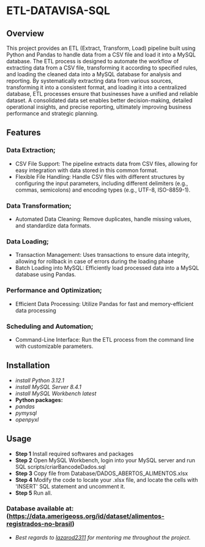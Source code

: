 # ETL-DATAVISA-SQL
## Overview
This project provides an ETL (Extract, Transform, Load) pipeline built using Python and Pandas to handle data from a CSV file and load it into a MySQL database. The ETL process is designed to automate the workflow of extracting data from a CSV file, transforming it according to specified rules, and loading the cleaned data into a MySQL database for analysis and reporting. By systematically extracting data from various sources, transforming it into a consistent format, and loading it into a centralized database, ETL processes ensure that businesses have a unified and reliable dataset. A consolidated data set enables better decision-making, detailed operational insights, and precise reporting, ultimately improving business performance and strategic planning.
## Features
### Data Extraction;
- CSV File Support: The pipeline extracts data from CSV files, allowing for easy integration with data stored in this common format. 
- Flexible File Handling: Handle CSV files with different structures by configuring the input parameters, including different delimiters (e.g., commas, semicolons) and encoding types (e.g., UTF-8, ISO-8859-1).

### Data Transformation;
- Automated Data Cleaning: Remove duplicates, handle missing values, and standardize data formats.

### Data Loading;
- Transaction Management: Uses transactions to ensure data integrity, allowing for rollback in case of errors during the loading phase
- Batch Loading into MySQL: Efficiently load processed data into a MySQL database using Pandas.

### Performance and Optimization;
- Efficient Data Processing: Utilize Pandas for fast and memory-efficient data processing

### Scheduling and Automation;
- Command-Line Interface: Run the ETL process from the command line with customizable parameters.

## Installation
- *install Python 3.12.1*
- *install MySQL Server 8.4.1*
- *install MySQL Workbench latest*
- **Python packages:**
- *pandas*
- *pymysql*
- *openpyxl*

## Usage
- **Step 1** Install required softwares and packages
- **Step 2** Open MySQL Workbench, login into your MySQL server and run SQL scripts/criarBancodeDados.sql
- **Step 3** Copy file from Database/DADOS_ABERTOS_ALIMENTOS.xlsx
- **Step 4** Modify the code to locate your .xlsx file, and locate the cells with 'INSERT' SQL statement and uncomment it.
- **Step 5** Run all.

### Database available at: (https://data.amerigeoss.org/id/dataset/alimentos-registrados-no-brasil)

- *Best regards to [lazarod2311](https://github.com/lazarod2311) for mentoring me throughout the project*.
